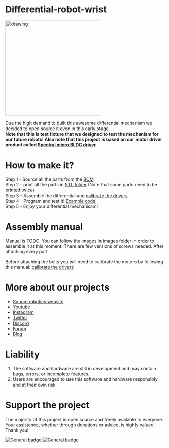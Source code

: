 # Differential-robot-wrist

<img src="Images/dif_gif.gif" alt="drawing" width="300"/>


Due the high demand to built this awesome differential mechanism we decided to open source it even in this early stage.<br />
**Note that this is test fixture that we designed to test the mechanism for our future robots! Also note that this project is based on our motor driver product called [Spectral micro BLDC driver](https://source-robotics.com/products/spectral-micro-bldc-controller)**

# How to make it?

Step 1 - Source all the parts from the [BOM](https://github.com/PCrnjak/Differential-robot-wrist/tree/main/BOM) <br />
Step 2 - print all the parts in [STL folder](https://github.com/PCrnjak/Differential-robot-wrist/tree/main/STLS) (Note that some parts need to be printed twice) <br />
Step 3 - Assemble the differential and [calibrate the drivers](https://source-robotics.github.io/Spectral-BLDC-docs/) <br />
Step 4 - Program and test it! [Example code!](https://github.com/PCrnjak/Differential-robot-wrist/tree/main/Example%20codes) <br />
Step 5 - Enjoy your differential mechanisam! <br />
 
# Assembly manual

Manual is TODO. You can follow the images in images folder in order to assemble it at this moment. There are few versions of screws needed. 
After attaching every part 

Before attaching the belts you will need to calibrate the motors by following this manual: [calibrate the drivers](https://source-robotics.github.io/Spectral-BLDC-docs/)


# More about our projects

- [Source robotics website](https://www.youtube.com/channel/UCp3sDRwVkbm7b2M-2qwf5aQ)
- [Youtube](https://www.youtube.com/channel/UCp3sDRwVkbm7b2M-2qwf5aQ)
- [Instagram](https://www.instagram.com/source_robotics/)
- [Twitter](https://twitter.com/SourceRobotics)
- [Discord](https://discord.com/invite/prjUvjmGpZ )
- [Forum](https://discourse.source-robotics.com/)
- [Blog](https://source-robotics.com/blogs/blog)



# Liability 
1. The software and hardware are still in development and may contain bugs, errors, or incomplete features.
2. Users are encouraged to use this software and hardware responsibly and at their own risk.

# Support the project

The majority of this project is open source and freely available to everyone. Your assistance, whether through donations or advice, is highly valued. Thank you!

 [![General badge](https://img.shields.io/badge/PayPal-00457C?style=for-the-badge&logo=paypal&logoColor=white)](https://paypal.me/PCrnjak?locale.x=en_US)
[![General badge](https://img.shields.io/badge/Patreon-F96854?style=for-the-badge&logo=patreon&logoColor=white)](https://www.patreon.com/PCrnjak)

